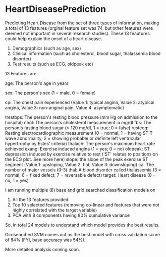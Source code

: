 # HeartDiseasePrediction

Predicting Heart Disease from the set of three types of information, making a total of 13 features (orginal feature set was 74, but other features were deemed not important in several research studies). These 13 feautures could help explain the onset of a heart disease.
1) Demographics (such as age, sex)
2) Clinical information (such as cholesterol, blood sugar, thalassemia blood disorder) 
3) Test results (such as ECG, oldpeak etc)

13 Features are:

age: The person's age in years

sex: The person's sex (1 = male, 0 = female)

cp: The chest pain experienced (Value 1: typical angina, Value 2: atypical angina, Value 3: non-anginal pain, Value 4: asymptomatic)

trestbps: The person's resting blood pressure (mm Hg on admission to the hospital)
chol: The person's cholesterol measurement in mg/dl
fbs: The person's fasting blood sugar (> 120 mg/dl, 1 = true; 0 = false)
restecg: Resting electrocardiographic measurement (0 = normal, 1 = having ST-T wave abnormality, 2 = showing probable or definite left ventricular hypertrophy by Estes' criteria)
thalach: The person's maximum heart rate achieved
exang: Exercise induced angina (1 = yes; 0 = no)
oldpeak: ST depression induced by exercise relative to rest ('ST' relates to positions on the ECG plot. See more here)
slope: the slope of the peak exercise ST segment (Value 1: upsloping, Value 2: flat, Value 3: downsloping)
ca: The number of major vessels (0-3)
thal: A blood disorder called thalassemia (3 = normal; 6 = fixed defect; 7 = reversable defect)
target: Heart disease (0 = no, 1 = yes)


I am running multiple (8) base and grid searched classification models on
1.	All the 13 features provided
2.	Top 10 selected features (removing co-linear and features that were not highly correlated with the target variable)
3.	PCA with 8 components having 80% cumulative variance

So, in total 24 models to understand which model provides the best results.

Girdsearched SVM comes out as the best model with cross validation score of 84% (FYI, base accuracy was 54%).

More detailed analysis coming soon. 
